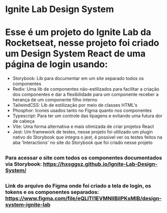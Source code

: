 ##
# Ignite Lab Design System
##

# Esse é um projeto do Ignite Lab da Rocketseat, nesse projeto foi criado um Design System React de uma página de login usando:

<ul>
  <li>Storybook: Lib para documentar em um site separado todos os componentes</li>
  <li>Redix: Uma lib de componentes não-estilizados para facilitar a criação dos componentes e dar a flexibilidade para um componente receber a herança de um componente filho interno</li>
  <li>TailwindCSS: Lib de estilização por meio de classes HTML's</li>
  <li>Phosphor: Icones usados tanto no Figma quanto nos componentes</li>
  <li>Typescript: Para ter um controle das tipagens e evitando uma futura dor de cabeça</li>
  <li>Vite: Uma forma alternativa e mais otimizada de criar projetos React</li>
  <li>Jest: Um framework de testes, nesse projeto foi utilizado um plugin nativo do Storybook que integra o jest, é possivel ver os testes feitos na aba 'Interactions' no site do Storybook que foi criado nesse projeto</li>
</ul>

##

### Para acessar o site com todos os componentes documentados via Storybook: https://hxsggsz.github.io/Ignite-Lab-Design-System/

##

### Link do arquivo do Figma onde foi criado a tela de login, os tokens e os componentes separados: https://www.figma.com/file/eQLlTl1EVMNlIBiIPKsMIB/design-system-ignite-lab
